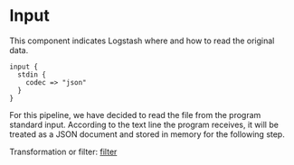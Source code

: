 # Input

This component indicates Logstash where and how to read the original data.

```
input {
  stdin {
    codec => "json"
  }
}
```
For this pipeline, we have decided to read the file from the program standard input. According to the text line the program receives, it will be treated as a JSON document and stored in memory for the following step.

Transformation or filter: [filter](3_Transformation.md)
